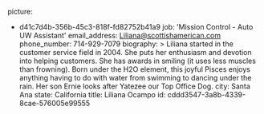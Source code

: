 picture:
  - d41c7d4b-356b-45c3-818f-fd82752b41a9
job: 'Mission Control - Auto UW Assistant'
email_address: Liliana@scottishamerican.com
phone_number: 714-929-7079
biography: >
  Liliana started in the customer service field in 2004. She puts her enthusiasm and devotion into
  helping customers. She has awards in smiling (it uses less muscles than frowning). Born under the
  H2O element, this joyful Pisces enjoys anything having to do with water from swimming to dancing
  under the rain. Her son Ernie looks after Yatezee our Top Office Dog.
city: Santa Ana
state: California
title: Liliana Ocampo
id: cddd3547-3a8b-4339-8cae-576005e99555
